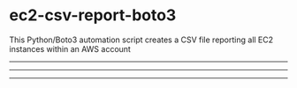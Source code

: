 # ec2-csv-report-boto3
This Python/Boto3 automation script creates a CSV file reporting all EC2 instances within an AWS account

***

---

_________________

